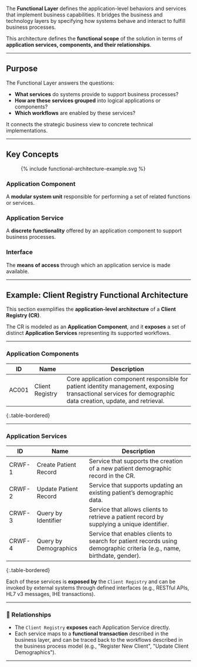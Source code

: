 The **Functional Layer** defines the application-level behaviors and services that implement business capabilities. It bridges the business and technology layers by specifying how systems behave and interact to fulfill business processes.

This architecture defines the **functional scope** of the solution in terms of **application services, components, and their relationships**.

---

## Purpose

The Functional Layer answers the questions:

* **What services** do systems provide to support business processes?
* **How are these services grouped** into logical applications or components?
* **Which workflows** are enabled by these services?

It connects the strategic business view to concrete technical implementations.

---

## Key Concepts

<figure>
  {% include functional-architecture-example.svg %}
</figure>

### Application Component

A **modular system unit** responsible for performing a set of related functions or services.

### Application Service

A **discrete functionality** offered by an application component to support business processes.

### Interface

The **means of access** through which an application service is made available.



---

## Example: Client Registry Functional Architecture

This section exemplifies the **application-level architecture** of a **Client Registry (CR)**.

The CR is modeled as an **Application Component**, and it **exposes** a set of distinct **Application Services** representing its supported workflows.

---

### Application Components

| ID    | Name            | Description                                                                                                                                                   |
| ----- | --------------- | ------------------------------------------------------------------------------------------------------------------------------------------------------------- |
| AC001 | Client Registry | Core application component responsible for patient identity management, exposing transactional services for demographic data creation, update, and retrieval. |
{:.table-bordered}

---

### Application Services

| ID                 | Name                  | Description                                                                                                            |
| ------------------ | --------------------- | ---------------------------------------------------------------------------------------------------------------------- |
| CRWF-1             | Create Patient Record | Service that supports the creation of a new patient demographic record in the CR.                                      |
| CRWF-2             | Update Patient Record | Service that supports updating an existing patient’s demographic data.                                                 |
| CRWF-3             | Query by Identifier   | Service that allows clients to retrieve a patient record by supplying a unique identifier.                             |
| CRWF-4             | Query by Demographics | Service that enables clients to search for patient records using demographic criteria (e.g., name, birthdate, gender). |
{:.table-bordered}


Each of these services is **exposed by** the `Client Registry` and can be invoked by external systems through defined interfaces (e.g., RESTful APIs, HL7 v3 messages, IHE transactions).

---

### 🔗 Relationships

* The `Client Registry` **exposes** each Application Service directly.
* Each service maps to a **functional transaction** described in the business layer, and can be traced back to the workflows described in the business process model (e.g., "Register New Client", "Update Client Demographics").

---
